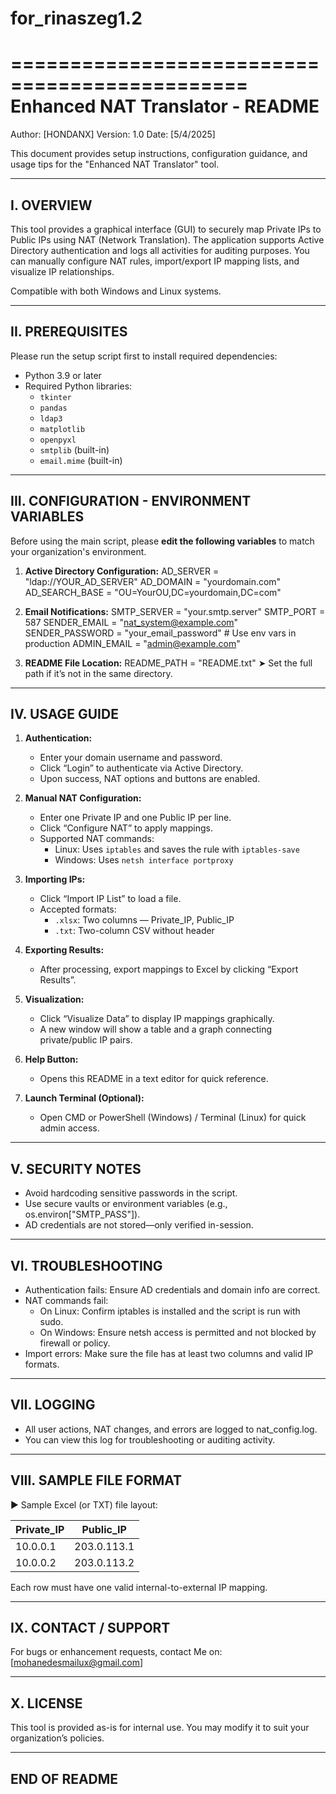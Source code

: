 # for_rinaszeg1.2

==============================================
   Enhanced NAT Translator - README
==============================================


Author: [HONDANX]
Version: 1.0
Date: [5/4/2025]

This document provides setup instructions, configuration guidance, and usage tips for the "Enhanced NAT Translator" tool.

----------------------------------------------------------
 I. OVERVIEW
----------------------------------------------------------
This tool provides a graphical interface (GUI) to securely map Private IPs to Public IPs using NAT (Network Translation). The application supports Active Directory authentication and logs all activities for auditing purposes. You can manually configure NAT rules, import/export IP mapping lists, and visualize IP relationships.

Compatible with both Windows and Linux systems.

----------------------------------------------------------
 II. PREREQUISITES
----------------------------------------------------------
Please run the setup script first to install required dependencies:
- Python 3.9 or later
- Required Python libraries:
  - `tkinter`
  - `pandas`
  - `ldap3`
  - `matplotlib`
  - `openpyxl`
  - `smtplib` (built-in)
  - `email.mime` (built-in)

----------------------------------------------------------
 III. CONFIGURATION - ENVIRONMENT VARIABLES
----------------------------------------------------------

Before using the main script, please **edit the following variables** to match your organization's environment.

1. **Active Directory Configuration:**
   AD_SERVER = "ldap://YOUR_AD_SERVER"
   AD_DOMAIN = "yourdomain.com"
   AD_SEARCH_BASE = "OU=YourOU,DC=yourdomain,DC=com"

2. **Email Notifications:**
   SMTP_SERVER = "your.smtp.server"
   SMTP_PORT = 587
   SENDER_EMAIL = "nat_system@example.com"
   SENDER_PASSWORD = "your_email_password"  # Use env vars in production
   ADMIN_EMAIL = "admin@example.com"

3. **README File Location:**
   README_PATH = "README.txt"
   ➤ Set the full path if it’s not in the same directory.

----------------------------------------------------------
 IV. USAGE GUIDE
----------------------------------------------------------

1. **Authentication:**
   - Enter your domain username and password.
   - Click “Login” to authenticate via Active Directory.
   - Upon success, NAT options and buttons are enabled.

2. **Manual NAT Configuration:**
   - Enter one Private IP and one Public IP per line.
   - Click “Configure NAT” to apply mappings.
   - Supported NAT commands:
     - Linux: Uses `iptables` and saves the rule with `iptables-save`
     - Windows: Uses `netsh interface portproxy`

3. **Importing IPs:**
   - Click “Import IP List” to load a file.
   - Accepted formats:
     - `.xlsx`: Two columns — Private_IP, Public_IP
     - `.txt`: Two-column CSV without header

4. **Exporting Results:**
   - After processing, export mappings to Excel by clicking “Export Results”.

5. **Visualization:**
   - Click “Visualize Data” to display IP mappings graphically.
   - A new window will show a table and a graph connecting private/public IP pairs.

6. **Help Button:**
   - Opens this README in a text editor for quick reference.

7. **Launch Terminal (Optional):**
   - Open CMD or PowerShell (Windows) / Terminal (Linux) for quick admin access.

----------------------------------------------------------
 V. SECURITY NOTES
----------------------------------------------------------
- Avoid hardcoding sensitive passwords in the script.
- Use secure vaults or environment variables (e.g., os.environ["SMTP_PASS"]).
- AD credentials are not stored—only verified in-session.

----------------------------------------------------------
 VI. TROUBLESHOOTING
----------------------------------------------------------
- Authentication fails: Ensure AD credentials and domain info are correct.
- NAT commands fail:
  - On Linux: Confirm iptables is installed and the script is run with sudo.
  - On Windows: Ensure netsh access is permitted and not blocked by firewall or policy.
- Import errors: Make sure the file has at least two columns and valid IP formats.

----------------------------------------------------------
 VII. LOGGING
----------------------------------------------------------
- All user actions, NAT changes, and errors are logged to nat_config.log.
- You can view this log for troubleshooting or auditing activity.

----------------------------------------------------------
 VIII. SAMPLE FILE FORMAT
----------------------------------------------------------

▶ Sample Excel (or TXT) file layout:

| Private_IP  | Public_IP     |
|-------------|---------------|
| 10.0.0.1    | 203.0.113.1   |
| 10.0.0.2    | 203.0.113.2   |

Each row must have one valid internal-to-external IP mapping.

----------------------------------------------------------
 IX. CONTACT / SUPPORT
----------------------------------------------------------
For bugs or enhancement requests, contact Me on:
[mohanedesmailux@gmail.com]

----------------------------------------------------------
 X. LICENSE
----------------------------------------------------------
This tool is provided as-is for internal use. You may modify it to suit your organization’s policies.

----------------------------------------------------------
 END OF README
----------------------------------------------------------

